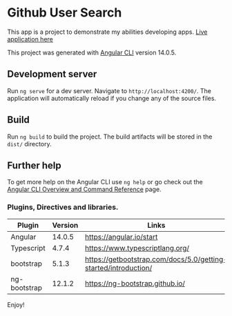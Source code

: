 # Github User Search

This app is a project to demonstrate my abilities developing apps.
[Live application here](https://www.javi.page/github-user-search/)

This project was generated with [Angular CLI](https://github.com/angular/angular-cli) version 14.0.5.

## Development server

Run `ng serve` for a dev server. Navigate to `http://localhost:4200/`. The application will automatically reload if you change any of the source files.

## Build

Run `ng build` to build the project. The build artifacts will be stored in the `dist/` directory.

## Further help

To get more help on the Angular CLI use `ng help` or go check out the [Angular CLI Overview and Command Reference](https://angular.io/cli) page.

### Plugins, Directives and libraries.
| Plugin | Version | Links |
| ------ | ------ | ------ |
| Angular | 14.0.5 | https://angular.io/start
| Typescript | 4.7.4 | https://www.typescriptlang.org/
| bootstrap | 5.1.3 | https://getbootstrap.com/docs/5.0/getting-started/introduction/
| ng-bootstrap | 12.1.2 | https://ng-bootstrap.github.io/ |

Enjoy!
